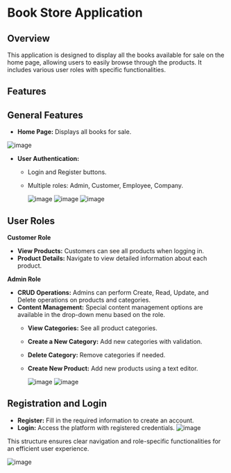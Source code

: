 # Book Store Application
## Overview
This application is designed to display all the books available for sale on the home page, allowing users to easily browse through the products. It includes various user roles with specific functionalities.

## Features
## General Features
* **Home Page:** Displays all books for sale.

![image](https://github.com/user-attachments/assets/3bba0c83-9882-4c06-89e8-f5a7ce60b916)

* **User Authentication:**
  * Login and Register buttons.
  * Multiple roles: Admin, Customer, Employee, Company.

    ![image](https://github.com/user-attachments/assets/f5741975-f501-47e9-8023-09709b89cd0d)
    ![image](https://github.com/user-attachments/assets/51301dc6-34e9-444a-8a00-90201f0b2d51)
    ![image](https://github.com/user-attachments/assets/1587cbf8-4a4f-420e-a011-7589a8786151)

## User Roles
**Customer Role**
* **View Products:** Customers can see all products when logging in.
* **Product Details:** Navigate to view detailed information about each product.
  
**Admin Role**
* **CRUD Operations:** Admins can perform Create, Read, Update, and Delete operations on products and categories.
* **Content Management:** Special content management options are available in the drop-down menu based on the role.
  * **View Categories:** See all product categories.
  * **Create a New Category:** Add new categories with validation.
  * **Delete Category:** Remove categories if needed.
  * **Create New Product:** Add new products using a text editor.

    ![image](https://github.com/user-attachments/assets/c42c9405-6fd6-4b61-b3e7-0467de9e1fed)
    ![image](https://github.com/user-attachments/assets/c6cea379-e15b-44a3-aa1c-a618443e3c5d)

## Registration and Login
* **Register:** Fill in the required information to create an account.
* **Login:** Access the platform with registered credentials.
![image](https://github.com/user-attachments/assets/d7b7debf-dbc4-46b1-a0ce-117121f84a3e)

This structure ensures clear navigation and role-specific functionalities for an efficient user experience.

![image](https://github.com/user-attachments/assets/4f392976-0bbb-47ea-ab96-7c956b08599d)
